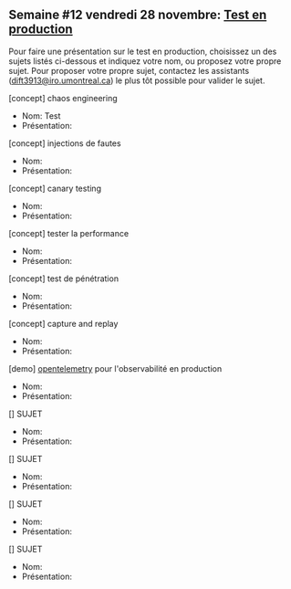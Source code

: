## Semaine #12 vendredi 28 novembre: [Test en production](https://github.com/umontreal-diro/IFT3913/issues/11)

Pour faire une présentation sur le test en production, choisissez un des sujets listés ci-dessous et indiquez votre nom, ou proposez votre propre sujet. Pour proposer votre propre sujet,  contactez les assistants (dift3913@iro.umontreal.ca) le plus tôt possible pour valider le sujet.

[concept] chaos engineering
- Nom: Test
- Présentation:

[concept] injections de fautes
- Nom:
- Présentation:

[concept] canary testing
- Nom:
- Présentation:

[concept] tester la performance
- Nom:
- Présentation:

[concept] test de pénétration
- Nom:
- Présentation:

[concept] capture and replay
- Nom:
- Présentation:

[demo] [opentelemetry](https://opentelemetry.io/) pour l'observabilité en production
- Nom:
- Présentation:

[] SUJET
- Nom:
- Présentation:

[] SUJET
- Nom:
- Présentation:

[] SUJET
- Nom:
- Présentation:

[] SUJET
- Nom:
- Présentation:
